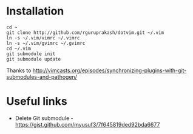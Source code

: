 # Installation

```
cd ~
git clone http://github.com/rguruprakash/dotvim.git ~/.vim
ln -s ~/.vim/vimrc ~/.vimrc
ln -s ~/.vim/gvimrc ~/.gvimrc
cd ~/.vim
git submodule init
git submodule update
```
Thanks to http://vimcasts.org/episodes/synchronizing-plugins-with-git-submodules-and-pathogen/

# Useful links

* Delete Git submodule - https://gist.github.com/myusuf3/7f645819ded92bda6677
